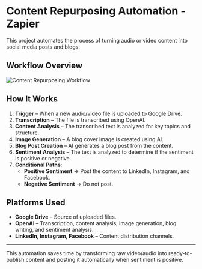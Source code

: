 # Content Repurposing Automation - Zapier

This project automates the process of turning audio or video content into social media posts and blogs.

## Workflow Overview

![Content Repurposing Workflow](content-repurposing-workflow.png)

## How It Works

1. **Trigger** – When a new audio/video file is uploaded to Google Drive.
2. **Transcription** – The file is transcribed using OpenAI.
3. **Content Analysis** – The transcribed text is analyzed for key topics and structure.
4. **Image Generation** – A blog cover image is created using AI.
5. **Blog Post Creation** – AI generates a blog post from the content.
6. **Sentiment Analysis** – The text is analyzed to determine if the sentiment is positive or negative.
7. **Conditional Paths**:
   - **Positive Sentiment** → Post the content to LinkedIn, Instagram, and Facebook.
   - **Negative Sentiment** → Do not post.

## Platforms Used

- **Google Drive** – Source of uploaded files.
- **OpenAI** – Transcription, content analysis, image generation, blog writing, and sentiment analysis.
- **LinkedIn, Instagram, Facebook** – Content distribution channels.

---

This automation saves time by transforming raw video/audio into ready-to-publish content and posting it automatically when sentiment is positive.
